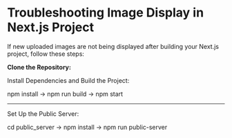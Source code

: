 # Troubleshooting Image Display in Next.js Project

If new uploaded images are not being displayed after building your Next.js project, follow these steps:

**Clone the Repository:**

Install Dependencies and Build the Project:

npm install -> 
npm run build -> 
npm start

------------------------------------------------------------------
Set Up the Public Server:

cd public_server -> 
npm install ->
npm run public-server
